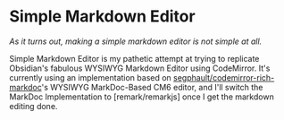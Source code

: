 # Simple Markdown Editor

_As it turns out, making a simple markdown editor is not simple at all._

Simple Markdown Editor is my pathetic attempt at trying to replicate Obsidian's fabulous WYSIWYG Markdown Editor using CodeMirror.
It's currently using an implementation based on [segphault/codemirror-rich-markdoc](https://github.com/segphault/codemirror-rich-markdoc)'s
WYSIWYG MarkDoc-Based CM6 editor, and I'll switch the MarkDoc Implementation to [remark/remarkjs] once I get the markdown editing done.
